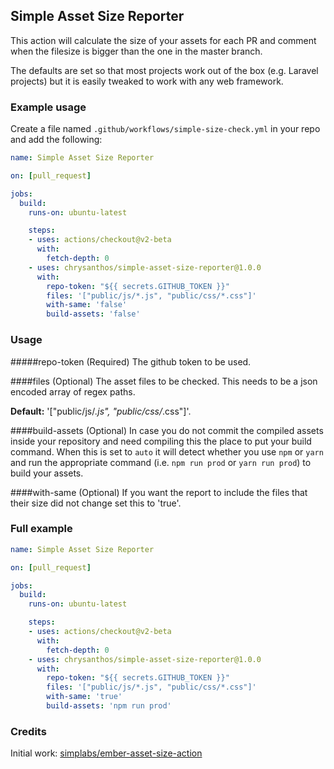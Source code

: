 ## Simple Asset Size Reporter

This action will calculate the size of your assets for each PR and comment when the filesize is bigger than the one in the master branch.

The defaults are set so that most projects work out of the box (e.g. Laravel projects) but it is easily tweaked to work with any web framework.
### Example usage

Create a file named `.github/workflows/simple-size-check.yml` in your repo and add the following:

```yaml
name: Simple Asset Size Reporter

on: [pull_request]

jobs:
  build:
    runs-on: ubuntu-latest

    steps:
    - uses: actions/checkout@v2-beta
      with:
        fetch-depth: 0
    - uses: chrysanthos/simple-asset-size-reporter@1.0.0
      with:
        repo-token: "${{ secrets.GITHUB_TOKEN }}"
        files: '["public/js/*.js", "public/css/*.css"]'
        with-same: 'false'
        build-assets: 'false'
```

### Usage
#####repo-token (Required)
The github token to be used.

####files (Optional)
The asset files to be checked. This needs to be a json encoded array of regex paths.

**Default:** '["public/js/*.js", "public/css/*.css"]'. 

####build-assets (Optional)
In case you do not commit the compiled assets inside your repository and need compiling this the place to put your build command.
When this is set to `auto` it will detect whether you use `npm` or `yarn` and run the appropriate command (i.e. `npm run prod` or `yarn run prod`) to build your assets.

####with-same (Optional)
If you want the report to include the files that their size did not change set this to 'true'.

### Full example
```yaml
name: Simple Asset Size Reporter

on: [pull_request]

jobs:
  build:
    runs-on: ubuntu-latest

    steps:
    - uses: actions/checkout@v2-beta
      with:
        fetch-depth: 0
    - uses: chrysanthos/simple-asset-size-reporter@1.0.0
      with:
        repo-token: "${{ secrets.GITHUB_TOKEN }}"
        files: '["public/js/*.js", "public/css/*.css"]'
        with-same: 'true'
        build-assets: 'npm run prod'
```

### Credits
Initial work: [simplabs/ember-asset-size-action](https://github.com/simplabs/ember-asset-size-action)
